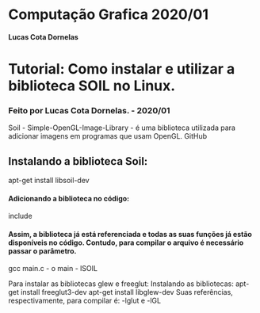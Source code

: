 # Computação Grafica 2020/01
<h4> Lucas Cota Dornelas </h4>

<h1>Tutorial: Como instalar e utilizar a biblioteca SOIL no Linux.</h1>
    <h3>Feito por Lucas Cota Dornelas. - 2020/01</h3>

<p>Soil - Simple-OpenGL-Image-Library - é uma biblioteca utilizada para adicionar imagens em programas que usam OpenGL. GitHub</p>

<h2>Instalando a biblioteca Soil:</h2>
    apt-get install libsoil-dev
<h4>Adicionando a biblioteca no código:</h4>
    <p>include <SOIL.h></p>
<h4>Assim, a biblioteca já está referenciada e todas as suas funções já estão disponíveis no código. Contudo, para compilar o arquivo é necessário passar o parâmetro.</h4> 
    gcc main.c - o main - lSOIL


Para instalar as bibliotecas glew e  freeglut:
Instalando as bibliotecas:
    apt-get install freeglut3-dev
    apt-get install libglew-dev
Suas referências, respectivamente, para compilar é: 
-lglut e  -lGL   


